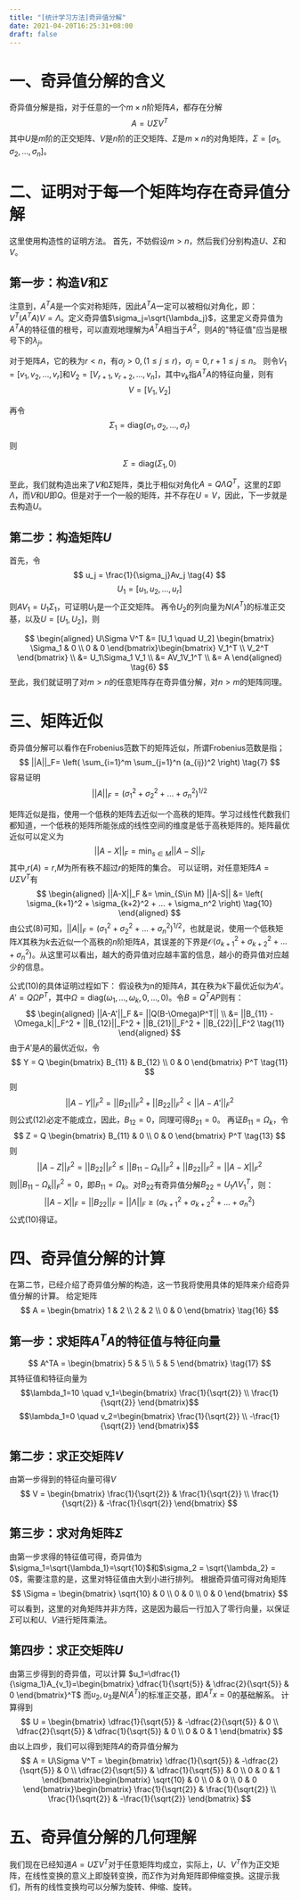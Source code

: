 ```yaml
---
title: "[统计学习方法]奇异值分解"
date: 2021-04-20T16:25:31+08:00
draft: false
---
```

# 一、奇异值分解的含义
奇异值分解是指，对于任意的一个$m\times n$阶矩阵$A$，都存在分解
$$A=U\Sigma V^T \tag{1}$$
其中$U$是$m$阶的正交矩阵、$V$是$n$阶的正交矩阵、$\Sigma$是$m\times n$的对角矩阵，$\Sigma=[\sigma_1,\sigma_2,...,\sigma_n]$。

# 二、证明对于每一个矩阵均存在奇异值分解
这里使用构造性的证明方法。
首先，不妨假设$m>n$，然后我们分别构造$U$、$\Sigma$和$V$。
## 第一步：构造$V$和$\Sigma$
注意到，$A^TA$是一个实对称矩阵，因此$A^TA$一定可以被相似对角化，即：$V^T(A^TA)V=\Lambda$。定义奇异值$\sigma_j=\sqrt{\lambda_j}$，这里定义奇异值为$A^TA$的特征值的根号，可以直观地理解为$A^TA$相当于$A^2$，则$A$的"特征值"应当是根号下的$\lambda_j$。

对于矩阵$A$，它的秩为$r<n$，有$\sigma_j > 0,(1\leq j\leq r)$，$\sigma_j = 0, r+1 \leq j \leq n$。
则令$V_1=[v_1,v_2,...,v_r]$和$V_2=[V_{r+1},v_{r+2},...,v_n]$，其中$v_k$指$A^TA$的特征向量，则有
$$V = [V_1,V_2] \tag{2}$$

再令
$$\Sigma_1=\text{diag}(\sigma_1,\sigma_2,...,\sigma_r) \tag{3}$$

则

$$
\Sigma = \text{diag}(\Sigma_1,0)
$$

至此，我们就构造出来了$V$和$\Sigma$矩阵，类比于相似对角化$A=Q\Lambda Q^T$，这里的$\Sigma$即$\Lambda$，而$V$和$U$即$Q$。但是对于一个一般的矩阵，并不存在$U=V$，因此，下一步就是去构造$U$。

## 第二步：构造矩阵$U$
首先，令
$$
u_j = \frac{1}{\sigma_j}Av_j \tag{4}
$$
$$
U_1 = [u_1,u_2,...,u_r] \tag{5}
$$
则$AV_1=U_1\Sigma_1$，可证明$U_1$是一个正交矩阵。
再令$U_2$的列向量为$N(A^T)$的标准正交基，以及$U=[U_1,U_2]$，则

$$
\begin{aligned}
    U\Sigma V^T &= [U_1 \quad U_2] \begin{bmatrix}
        \Sigma_1 & 0 \\
        0 & 0
    \end{bmatrix}\begin{bmatrix}
        V_1^T \\
        V_2^T
    \end{bmatrix} \\
    &= U_1\Sigma_1 V_1 \\
    &= AV_1V_1^T \\
    &= A
\end{aligned}
\tag{6}
$$
至此，我们就证明了对$m>n$的任意矩阵存在奇异值分解，对$n>m$的矩阵同理。

# 三、矩阵近似
奇异值分解可以看作在Frobenius范数下的矩阵近似，所谓Frobenius范数是指；
$$
||A||_F= \left( \sum_{i=1}^m \sum_{j=1}^n (a_{ij})^2 \right)
\tag{7}
$$
容易证明
$$||A||_F=(\sigma_1^2+\sigma_2^2+...+\sigma_n^2)^{1/2} \tag{8}$$

矩阵近似是指，使用一个低秩的矩阵去近似一个高秩的矩阵。学习过线性代数我们都知道，一个低秩的矩阵所能张成的线性空间的维度是低于高秩矩阵的。矩阵最优近似可以定义为
$$
||A-X||_F = \min_{s \in M} ||A -S||_F \tag{9}
$$
其中,$r(A)=r$,$M$为所有秩不超过$r$的矩阵的集合。
可以证明，对任意矩阵$A=U\Sigma V^T$有
$$
\begin{aligned}
    ||A-X||_F &= \min_{S\in M} ||A-S||
    &= \left( \sigma_{k+1}^2 + \sigma_{k+2}^2 + ... + \sigma_n^2 \right) \tag{10}
\end{aligned}
$$
由公式(8)可知，$||A||_F=(\sigma_1^2+\sigma_2^2+...+\sigma_n^2)^{1/2}$，也就是说，使用一个低秩矩阵$X$其秩为$k$去近似一个高秩的$n$阶矩阵$A$，其误差的下界是$\mathcal{O}\left( \sigma_{k+1}^2 + \sigma_{k+2}^2 + ... + \sigma_n^2 \right)$。从这里可以看出，越大的奇异值对应越丰富的信息，越小的奇异值对应越少的信息。

公式(10)的具体证明过程如下：
假设秩为n的矩阵$A$，其在秩为$k$下最优近似为$A'$。
$A'=Q\Omega P^T$，其中$\Omega=\text{diag}(\omega_1,...,\omega_k,0,...,0)$。令$B=Q^TAP$则有：
$$
\begin{aligned}
    ||A-A'||_F &= ||Q(B-\Omega)P^T|| \\
    &= ||B_{11} - \Omega_k||_F^2 + ||B_{12}||_F^2 + ||B_{21}||_F^2 + ||B_{22}||_F^2 \tag{11}
\end{aligned}
$$
由于$A'$是$A$的最优近似，令
$$
Y = Q \begin{bmatrix}
    B_{11} & B_{12} \\
    0 & 0
\end{bmatrix} P^T \tag{11}
$$
则
$$
||A-Y||_F^2 = ||B_{21}||_F^2 + ||B_{22}||_F^2 < ||A-A'||_F^2 \tag{12}
$$
则公式(12)必定不能成立，因此，$B_{12}=0$，同理可得$B_{21}=0$。
再证$B_{11}=\Omega_k$，令
$$
Z = Q \begin{bmatrix}
    B_{11} & 0 \\
    0 & 0
\end{bmatrix} P^T \tag{13}
$$
则
$$
||A-Z||_F^2 = ||B_{22}||_F^2 \leq ||B_11 - \Omega_k||_F^2 +||B_{22}||_F^2 = ||A-X||_F^2 \tag{14}
$$
则$||B_{11}-\Omega_k||_F^2=0$，即$B_{11}=\Omega_k$。对$B_{22}$有奇异值分解$B_{22}=U_1\Lambda V_1^T$，则：
$$
||A-X||_F = ||B_{22}||_F = ||\Lambda||_F \geq  \left( \sigma_{k+1}^2 + \sigma_{k+2}^2 + ... + \sigma_n^2 \right) \tag{15}
$$
公式(10)得证。

# 四、奇异值分解的计算
在第二节，已经介绍了奇异值分解的构造，这一节我将使用具体的矩阵来介绍奇异值分解的计算。
给定矩阵
$$
A = \begin{bmatrix}
    1 & 2 \\
    2 & 2 \\
    0 & 0 
\end{bmatrix} \tag{16}
$$
## 第一步：求矩阵$A^TA$的特征值与特征向量
$$
A^TA = \begin{bmatrix}
    5 & 5 \\
    5 & 5
\end{bmatrix} \tag{17}
$$
其特征值和特征向量为
$$\lambda_1=10 \quad v_1=\begin{bmatrix}
    \frac{1}{\sqrt{2}} \\ \frac{1}{\sqrt{2}}
\end{bmatrix}$$
$$\lambda_1=0 \quad v_2=\begin{bmatrix}
    \frac{1}{\sqrt{2}} \\ -\frac{1}{\sqrt{2}}
\end{bmatrix}$$

## 第二步：求正交矩阵$V$
由第一步得到的特征向量可得$V$
$$
V = \begin{bmatrix}
    \frac{1}{\sqrt{2}} & \frac{1}{\sqrt{2}} \\
    \frac{1}{\sqrt{2}} & -\frac{1}{\sqrt{2}}
\end{bmatrix}
$$

## 第三步：求对角矩阵$\Sigma$
由第一步求得的特征值可得，奇异值为$\sigma_1=\sqrt{\lambda_1}=\sqrt{10}$和$\sigma_2 = \sqrt{\lambda_2} = 0$，需要注意的是，这里对特征值由大到小进行排列。
根据奇异值可得对角矩阵
$$
\Sigma = \begin{bmatrix}
    \sqrt{10} & 0 \\
    0 & 0 \\
    0 & 0
\end{bmatrix}
$$
可以看到，这里的对角矩阵并非方阵，这是因为最后一行加入了零行向量，以保证$\Sigma$可以和$U$、$V$进行矩阵乘法。

## 第四步：求正交矩阵$U$
由第三步得到的奇异值，可以计算
$u_1=\dfrac{1}{\sigma_1}A_{v_1}=\begin{bmatrix}
    \dfrac{1}{\sqrt{5}} & \dfrac{2}{\sqrt{5}} & 0
\end{bmatrix}^T$
而$u_2,u_3$是$N(A^T)$的标准正交基，即$A^Tx=0$的基础解系。
计算得到
$$
U = \begin{bmatrix}
    \dfrac{1}{\sqrt{5}} & -\dfrac{2}{\sqrt{5}} & 0 \\
    \dfrac{2}{\sqrt{5}} & \dfrac{1}{\sqrt{5}} & 0 \\
    0 & 0 & 1
\end{bmatrix}
$$
由以上四步，我们可以得到矩阵$A$的奇异值分解为
$$
A = U\Sigma V^T = \begin{bmatrix}
    \dfrac{1}{\sqrt{5}} & -\dfrac{2}{\sqrt{5}} & 0 \\
    \dfrac{2}{\sqrt{5}} & \dfrac{1}{\sqrt{5}} & 0 \\
    0 & 0 & 1
\end{bmatrix}\begin{bmatrix}
    \sqrt{10} & 0 \\
    0 & 0 \\
    0 & 0
\end{bmatrix}\begin{bmatrix}
    \frac{1}{\sqrt{2}} & \frac{1}{\sqrt{2}} \\
    \frac{1}{\sqrt{2}} & -\frac{1}{\sqrt{2}}
\end{bmatrix}
$$

# 五、奇异值分解的几何理解
我们现在已经知道$A=U\Sigma V^T$对于任意矩阵均成立，实际上，$U、V^T$作为正交矩阵，在线性变换的意义上即旋转变换，而$\Sigma$作为对角矩阵即伸缩变换。这提示我们，所有的线性变换均可以分解为旋转、伸缩、旋转。